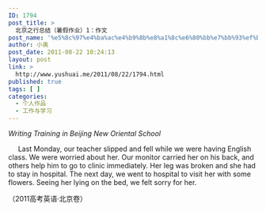 ```yaml
---
ID: 1794
post_title: >
  北京之行总结（暑假作业）1：作文
post_name: '%e5%8c%97%e4%ba%ac%e4%b9%8b%e8%a1%8c%e6%80%bb%e7%bb%93%ef%bc%88%e6%9a%91%e5%81%87%e4%bd%9c%e4%b8%9a%ef%bc%891%ef%bc%9a%e4%bd%9c%e6%96%87'
author: 小奥
post_date: 2011-08-22 10:24:13
layout: post
link: >
  http://www.yushuai.me/2011/08/22/1794.html
published: true
tags: [ ]
categories:
  - 个人作品
  - 工作与学习
---
```

<em>Writing Training in Beijing New Oriental School</em>

     Last Monday, our teacher slipped and fell while we were having English class. We were worried about her. Our monitor carried her on his back, and others help him to go to clinic immediately. Her leg was broken and she had to stay in hospital. The next day, we went to hospital to visit her with some flowers. Seeing her lying on the bed, we felt sorry for her.

（2011高考英语·北京卷）